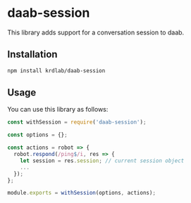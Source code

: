 # daab-session

This library adds support for a conversation session to daab.

## Installation

```sh
npm install krdlab/daab-session
```

## Usage

You can use this library as follows:

```javascript
const withSession = require('daab-session');

const options = {};

const actions = robot => {
  robot.respond(/ping$/i, res => {
    let session = res.session; // current session object
    ...
  });
};

module.exports = withSession(options, actions);
```
